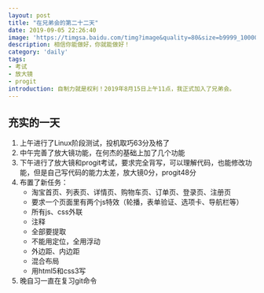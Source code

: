 ```yaml
---
layout: post
title: "在兄弟会的第二十二天"
date: 2019-09-05 22:26:40
image: 'https://timgsa.baidu.com/timg?image&quality=80&size=b9999_10000&sec=1567718522381&di=b21543c86487c3da29baa111d6160918&imgtype=0&src=http%3A%2F%2Fn.sinaimg.cn%2Fsinacn%2Fw640h444%2F20180205%2Fb046-fyrhcqy7438065.jpg'
description: 相信你能做好，你就能做好！
category: 'daily'
tags:
- 考试
- 放大镜
- progit
introduction: 自制力就是权利！2019年8月15日上午11点，我正式加入了兄弟会。
---
```


## 充实的一天
1. 上午进行了Linux阶段测试，投机取巧63分及格了  
2. 中午完善了放大镜功能，在何杰的基础上加了几个功能  
3. 下午进行了放大镜和progit考试，要求完全背写，可以理解代码，也能修改功能，但是自己写代码的能力太差，放大镜0分，progit48分  
4. 布置了新任务：  
    - 淘宝首页、列表页、详情页、购物车页、订单页、登录页、注册页  
    - 要求一个页面里有两个js特效（轮播，表单验证、选项卡、导航栏等）  
    - 所有js、css外联  
    - 注释  
    - 全部要提取  
    - 不能用定位，全用浮动  
    - 外边距、内边距  
    - 混合布局  
    - 用html5和css3写  
5. 晚自习一直在复习git命令  



